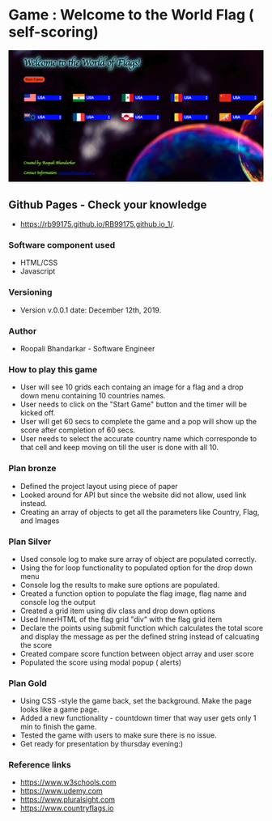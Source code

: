
# Game : Welcome to the World Flag ( self-scoring)

![](https://github.com/RB99175/RB99175.github.io_1/blob/master/worldFlags.png)


## Github Pages  - Check your knowledge
- https://rb99175.github.io/RB99175.github.io_1/.


### Software component used
- HTML/CSS
- Javascript

### Versioning
- Version v.0.0.1 date: December 12th, 2019.

### Author
- Roopali Bhandarkar - Software Engineer 

### How to play this game
- User will see 10 grids each containg an image for a flag and a drop down menu containing 10    countries names. 
- User needs to click on the "Start Game" button and the timer will be kicked off.
- User will get 60 secs to complete the game and a pop will show up the score after completion   of 60 secs.
- User needs to select the accurate country name which corresponde to that cell and keep         moving on till the user is done with all 10.

### Plan bronze
- Defined the project layout using piece of paper
- Looked around for API but since the website did not allow, used link instead.
- Creating an array of objects to get all the parameters like Country, Flag, and Images

### Plan Silver 
- Used console log to make sure array of object are populated correctly.
- Using the for loop functionality to populated option for the drop down menu
- Console log the results to make sure options are populated.
- Created a function option to populate the flag image, flag name and console log the output
- Created a grid item using div class and drop down options
- Used InnerHTML of the flag grid "div" with the flag grid item
- Declare the points using submit function which calculates the total score   and display the    message as per the defined string instead of calcuating     the score
- Created compare score function between object array and user score 
- Populated the score using modal popup ( alerts)

### Plan Gold
- Using CSS -style the game back, set the background. Make the page looks like a game page. 
- Added a new functionality - countdown timer that way user gets only 1 min to finish the game.
- Tested the game with users to make sure there is no issue.
- Get ready for presentation by thursday evening:)

### Reference links
- https://www.w3schools.com
- https://www.udemy.com
- https://www.pluralsight.com
- https://www.countryflags.io
